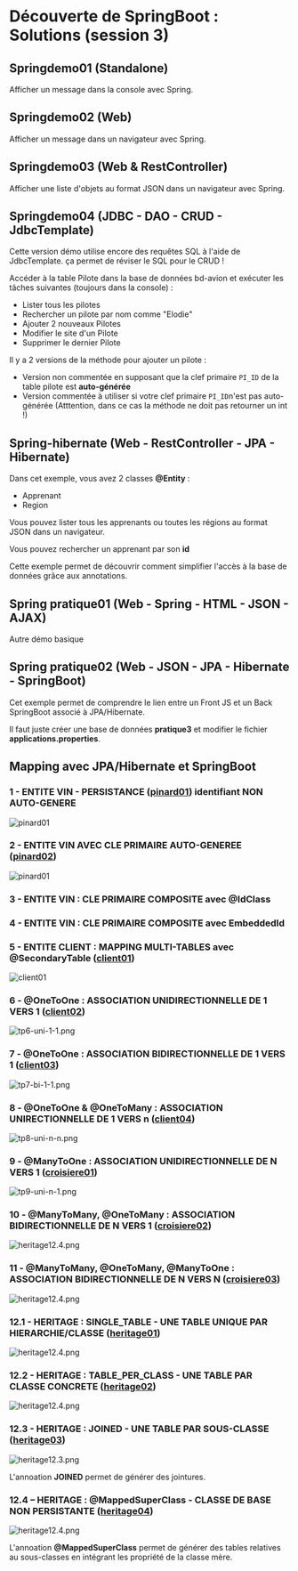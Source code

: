 # Découverte de SpringBoot : Solutions (session 3)

## Springdemo01 (Standalone)

Afficher un message dans la console avec Spring.

## Springdemo02 (Web)

Afficher un message dans un navigateur avec Spring.

## Springdemo03 (Web & RestController)

Afficher une liste d'objets au format JSON dans un navigateur avec Spring.

## Springdemo04 (JDBC - DAO - CRUD - JdbcTemplate)

Cette version démo utilise encore des requêtes SQL à l'aide de JdbcTemplate. ça permet de réviser le SQL pour le CRUD !

Accéder à la table Pilote dans la base de données bd-avion et exécuter les tâches suivantes (toujours dans la console) :

- Lister tous les pilotes
- Rechercher un pilote par nom comme "Elodie"
- Ajouter 2 nouveaux Pilotes
- Modifier le site d'un Pilote
- Supprimer le dernier Pilote

Il y a 2 versions de la méthode pour ajouter un pilote :

- Version non commentée en supposant que la clef primaire `PI_ID` de la table pilote est **auto-générée**
- Version commentée à utiliser si votre clef primaire `PI_ID`n'est pas auto-générée (Atttention, dans ce cas la méthode ne doit pas retourner un int !)  

## Spring-hibernate (Web - RestController - JPA - Hibernate)

Dans cet exemple, vous avez 2 classes **@Entity** : 

- Apprenant
- Region

Vous pouvez lister tous les apprenants ou toutes les régions au format JSON dans un navigateur.

Vous pouvez rechercher un apprenant par son **id**

Cette exemple permet de découvrir comment simplifier l'accès à la base de données grâce aux annotations.

## Spring pratique01 (Web - Spring - HTML - JSON - AJAX)

Autre démo basique

## Spring pratique02 (Web - JSON - JPA - Hibernate - SpringBoot)

Cet exemple permet de comprendre le lien entre un Front JS et un Back SpringBoot associé à JPA/Hibernate.

Il faut juste créer une base de données **pratique3** et modifier le fichier **applications.properties**.

## Mapping avec JPA/Hibernate et SpringBoot

### 1 - ENTITE VIN - PERSISTANCE (**[pinard01](exercices/pinard01-entity.md)**) identifiant **NON AUTO-GENERE**

![pinard01](images/pinard01.png)

### 2 - ENTITE VIN AVEC **CLE PRIMAIRE AUTO-GENEREE** (**[pinard02](exercices/pinard02-entity-clef-auto-generee.md)**)

![pinard01](images/pinard01.png)

### 3 - ENTITE VIN : CLE PRIMAIRE COMPOSITE avec **@IdClass** <!--([**pinard03]<(exercices/pinard03-entity-clef-composee-IdClass.md)**)-->

### 4 - ENTITE VIN : CLE PRIMAIRE COMPOSITE avec **EmbeddedId** <!--(**[pinard04](exercices/pinard04-entity-clef-composee-EmbeddedId.md.md)**)-->

### 5 - ENTITE CLIENT : MAPPING MULTI-TABLES avec **@SecondaryTable** (**[client01](exercices/client01-entity-table-secondaire.md)**)

![client01](images/client01.png)

### 6 - **@OneToOne** : ASSOCIATION UNIDIRECTIONNELLE DE 1 VERS 1 (**[client02](exercices/client02-@OneToOne-unidirectionnelle.md)**)

![tp6-uni-1-1.png](images/tp6-uni-1-1.png)

### 7 - **@OneToOne** : ASSOCIATION BIDIRECTIONNELLE DE 1 VERS 1 (**[client03](exercices/client03-@OneToOne-bidirectionnelle.md)**)

![tp7-bi-1-1.png](images/tp7-bi-1-1.png)

### 8 - **@OneToOne** & **@OneToMany** : ASSOCIATION UNIRECTIONNELLE DE 1 VERS n (**[client04](exercices/client04-@OneToOne-@OneToMany-uni-bidirectionnelle.md)**)

![tp8-uni-n-n.png](images/tp8-uni-1-n.png)

### 9 - **@ManyToOne** : ASSOCIATION UNIDIRECTIONNELLE DE N VERS 1 (**[croisiere01](exercices/croisiere01-@ManyToOne-unidirectionnelle.md)**)

![tp9-uni-n-1.png](images/tp9-uni-n-1.png)

### 10 - **@ManyToMany**, **@OneToMany** : ASSOCIATION BIDIRECTIONNELLE DE N VERS 1 (**[croisiere02](exercices/croisiere02-@ManyToMany-@ManyToOne-@OneToMany-uni-et-bidirectionnelle.md)**)

![heritage12.4.png](images/tp10-bi-n-1.png)

### 11 - **@ManyToMany**, **@OneToMany**, **@ManyToOne** : ASSOCIATION BIDIRECTIONNELLE DE N VERS N (**[croisiere03](exercices/croisiere03-@ManyToMany-@ManyToOne-@OneToMany-uni-et-bidirectionnelle.md)**)

![heritage12.4.png](images/tp11-bi-n-n.png)

### 12.1 - HERITAGE : **SINGLE_TABLE** - UNE TABLE UNIQUE PAR HIERARCHIE/CLASSE (**[heritage01](exercices/heritage01-Single-Table.md)**)

![heritage12.4.png](images/heritage12.1.png)

### 12.2 - HERITAGE : **TABLE_PER_CLASS** - UNE TABLE PAR CLASSE CONCRETE (**[heritage02](exercices/heritage02-Table-Per-Class.md)**)

![heritage12.4.png](images/heritage12.2.png)

### 12.3 - HERITAGE : **JOINED** - UNE TABLE PAR SOUS-CLASSE (**[heritage03](exercices/heritage03-Joined.md)**)

![heritage12.3.png](images/heritage12.3.png)

L'annoation **JOINED** permet de générer des jointures.

### 12.4 – HERITAGE : **@MappedSuperClass** - CLASSE DE BASE NON PERSISTANTE (**[heritage04](exercices/heritage04-@MappedSuperClass.md)**)

![heritage12.4.png](images/heritage12.4.png)

L'annoation **@MappedSuperClass** permet de générer des tables relatives au sous-classes en intégrant les propriété de la classe mère.